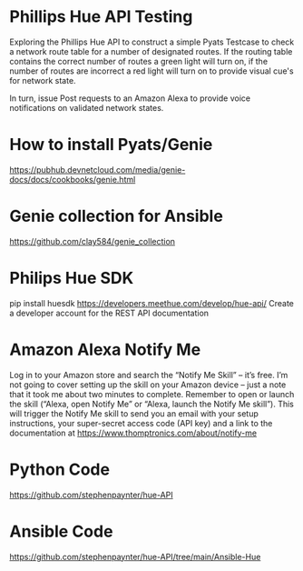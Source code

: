 # Phillips Hue API Testing

Exploring the Phillips Hue API to construct a simple Pyats Testcase to check a network route table for a number of designated routes. If the routing table contains the correct number of routes a green light will turn on, if the number of routes are incorrect a red light will turn on to provide visual cue's for network state.

In turn, issue Post requests to an Amazon Alexa to provide voice notifications on validated network states.


# How to install Pyats/Genie
https://pubhub.devnetcloud.com/media/genie-docs/docs/cookbooks/genie.html

# Genie collection for Ansible
https://github.com/clay584/genie_collection

# Philips Hue SDK
pip install huesdk
https://developers.meethue.com/develop/hue-api/
Create a developer account for the REST API documentation

# Amazon Alexa Notify Me
Log in to your Amazon store and search the “Notify Me Skill” – it’s free.
I’m not going to cover setting up the skill on your Amazon device – just a note that it took me about two minutes to complete.
Remember to open or launch the skill (“Alexa, open Notify Me” or “Alexa, launch the Notify Me skill”).
This will trigger the Notify Me skill to send you an email with your setup instructions, your super-secret access code (API key) and a link to the documentation at 
https://www.thomptronics.com/about/notify-me


# Python Code
https://github.com/stephenpaynter/hue-API

# Ansible Code
https://github.com/stephenpaynter/hue-API/tree/main/Ansible-Hue
